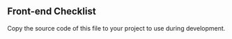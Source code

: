 ## Front-end Checklist

Copy the source code of this file to your project to use during development.


